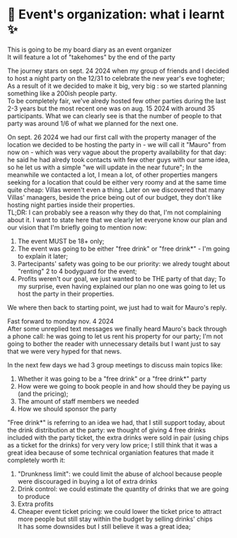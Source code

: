 # 🥂 Event's organization: what i learnt ✨

This is going to be my board diary as an event organizer  
It will feature a lot of "takehomes" by the end of the party  

The journey stars on sept. 24 2024 when my group of friends and I decided to host a night party on the 12/31 to celebrate the new year's eve togheter;  
As a result of it we decided to make it big, very big : so we started planning something like a 200ish people party.  
To be completely fair, we've alredy hosted few other parties during the last 2-3 years but the most recent one was on aug. 15 2024 with around 35 participants. What we can clearly see is that the number of people to that party was around 1/6 of what we planned for the next one.

On sept. 26 2024 we had our first call with the property manager of the location we decided to be hosting the party in - we will call it "Mauro" from now on - which was very vague about the property availability for that day: he said he had alredy took contacts with few other guys with our same idea, so he let us with a simple "we will update in the near future";
In the meanwhile we contacted a lot, I mean a lot, of other properties mangers seeking for a location that could be either very roomy and at the same time quite cheap: Villas weren't even a thing. Later on we discovered that many Villas' managers, beside the price being out of our budget, they don't like hosting night parties inside their properties.  
TL;DR: I can probably see a reason why they do that, I'm not complaining about it.
I want to state here that we clearly let everyone know our plan and our vision that I'm briefly going to mention now:
1. The event MUST be 18+ only;
2. The event was going to be either "free drink" or "free drink*" - I'm going to explain it later;
3. Partecipants' safety was going to be our priority: we alredy tought about "renting" 2 to 4 bodyguard for the event;
4. Profits weren't our goal, we just wanted to be THE party of that day;
To my surprise, even having explained our plan no one was going to let us host the party in their properties.

We where then back to starting point, we just had to wait for Mauro's reply.

Fast forward to monday nov. 4 2024  
After some unreplied text messages we finally heard Mauro's back through a phone call: he was going to let us rent his property for our party;
I'm not going to bother the reader with unnecessary details but I want just to say that we were very hyped for that news.

In the next few days we had 3 group meetings to discuss main topics like:
1. Whether it was going to be a "free drink" or a "free drink*" party
3. How were we going to book people in and how should they be paying us (and the pricing);
4. The amount of staff members we needed
5. How we should sponsor the party

"Free drink*" is referring to an idea we had, that I still support today, about the drink distribution at the party: we thought of giving 4 free drinks included with the party ticket, the extra drinks were sold in pair (using chips as a ticket for the drinks) for very very low price;
I still think that it was a great idea because of some technical organiation features that made it completely worth it:
1. "Drunkness limit": we could limit the abuse of alchool because people were discouraged in buying a lot of extra drinks
2. Drink control: we could estimate the quantity of drinks that we are going to produce
3. Extra profits
4. Cheaper event ticket pricing: we could lower the ticket price to attract more people but still stay within the budget by selling drinks' chips  
It has some downsides but I still believe it was a great idea;

